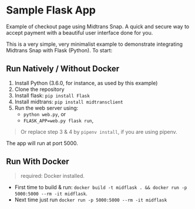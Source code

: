 # Sample Flask App

Example of checkout page using Midtrans Snap. A quick and secure way to accept
payment with a beautiful user interface done for you.

This is a very simple, very minimalist example to demonstrate integrating
Midtrans Snap with Flask (Python). To start:

## Run Natively / Without Docker

1. Install Python (3.6.0, for instance, as used by this example)
2. Clone the repository
3. Install flask: `pip install Flask`
4. Install midtrans: `pip install midtransclient`
5. Run the web server using:
	- `python web.py`, or
	- `FLASK_APP=web.py flask run`,

> Or replace step 3 & 4 by `pipenv install`, if you are using pipenv.

The app will run at port 5000.

## Run With Docker
> required: Docker installed.

- First time to build & run: `docker build -t midflask . && docker run -p 5000:5000 --rm -it midflask`.
- Next time just run `docker run -p 5000:5000 --rm -it midflask`
